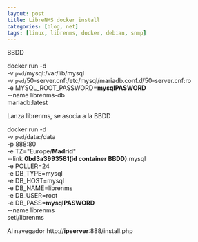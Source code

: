 ```yaml
---
layout: post
title: LibreNMS docker install
categories: [blog, net]
tags: [linux, librenms, docker, debian, snmp]
---
```



BBDD

docker run -d \
-v `pwd`/mysql:/var/lib/mysql \
-v `pwd`/50-server.cnf:/etc/mysql/mariadb.conf.d/50-server.cnf:ro \
-e MYSQL_ROOT_PASSWORD=<strong>mysqlPASWORD</strong> \
--name librenms-db \
mariadb:latest

Lanza librenms, se asocia a la BBDD

docker run -d \
-v `pwd`/data:/data \
-p 888:80 \
-e TZ="Europe/<strong>Madrid</strong>" \
--link <strong>0bd3a3993581(id container BBDD)</strong>:mysql \
-e POLLER=24 \
-e DB_TYPE=mysql \
-e DB_HOST=mysql \
-e DB_NAME=librenms \
-e DB_USER=root \
-e DB_PASS=<strong>mysqlPASWORD</strong> \
--name librenms \
seti/librenms

Al navegador http://<strong>ipserver</strong>:888/install.php

&nbsp;

&nbsp;
